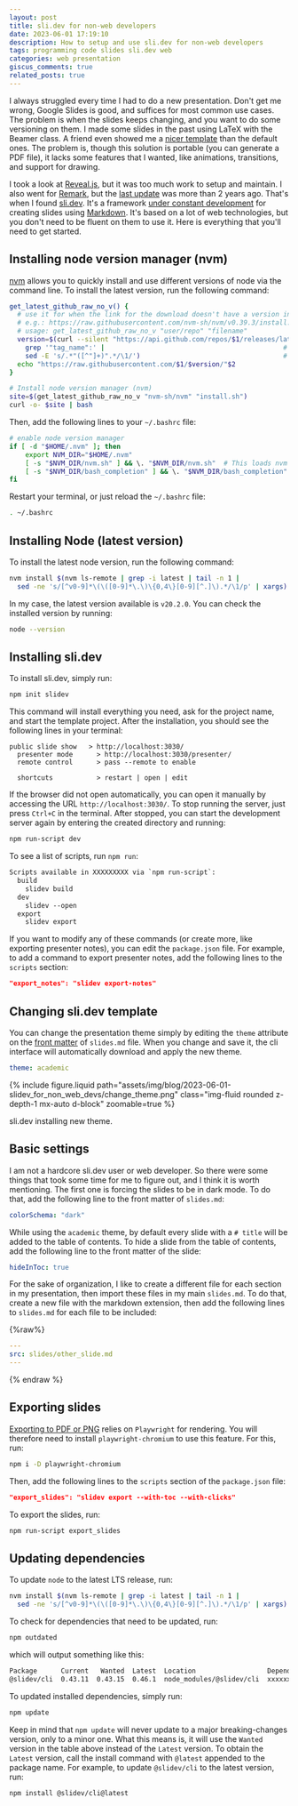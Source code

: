 ```yaml
---
layout: post
title: sli.dev for non-web developers
date: 2023-06-01 17:19:10
description: How to setup and use sli.dev for non-web developers
tags: programming code slides sli.dev web
categories: web presentation
giscus_comments: true
related_posts: true
---
```


I always struggled every time I had to do a new presentation. Don't get me wrong, Google Slides is good, and suffices for most common use cases. The problem is when the slides keeps changing, and you want to do some versioning on them. I made some slides in the past using LaTeX with the Beamer class. A friend even showed me a [nicer template](https://github.com/deuslirio/UFGTeX-Presentation) than the default ones. The problem is, though this solution is portable (you can generate a PDF file), it lacks some features that I wanted, like animations, transitions, and support for drawing.

I took a look at [Reveal.js](https://revealjs.com/), but it was too much work to setup and maintain. I also went for [Remark](https://remarkjs.com/), but the [last update](https://github.com/gnab/remark) was more than 2 years ago. That's when I found [sli.dev](https://sli.dev/). It's a framework [under constant development](https://github.com/slidevjs/slidev) for creating slides using [Markdown](https://sli.dev/guide/syntax.html). It's based on a lot of web technologies, but you don't need to be fluent on them to use it. Here is everything that you'll need to get started.

## Installing node version manager (nvm)

[nvm](https://github.com/nvm-sh/nvm) allows you to quickly install and use different versions of node via the command line. To install the latest version, run the following command:

```bash
get_latest_github_raw_no_v() {
  # use it for when the link for the download doesn't have a version included in the name of the file
  # e.g.: https://raw.githubusercontent.com/nvm-sh/nvm/v0.39.3/install.sh
  # usage: get_latest_github_raw_no_v "user/repo" "filename"
  version=$(curl --silent "https://api.github.com/repos/$1/releases/latest" |  # Get latest release from GitHub api
    grep '"tag_name":' |                                             # Get tag line
    sed -E 's/.*"([^"]+)".*/\1/')                                    # Pluck JSON value
  echo "https://raw.githubusercontent.com/$1/$version/"$2
}

# Install node version manager (nvm)
site=$(get_latest_github_raw_no_v "nvm-sh/nvm" "install.sh")
curl -o- $site | bash
```

Then, add the following lines to your `~/.bashrc` file:

```bash
# enable node version manager
if [ -d "$HOME/.nvm" ]; then
    export NVM_DIR="$HOME/.nvm"
    [ -s "$NVM_DIR/nvm.sh" ] && \. "$NVM_DIR/nvm.sh"  # This loads nvm
    [ -s "$NVM_DIR/bash_completion" ] && \. "$NVM_DIR/bash_completion"  # This loads nvm bash_completion
fi
```

Restart your terminal, or just reload the `~/.bashrc` file:

```bash
. ~/.bashrc
```

## Installing Node (latest version)

To install the latest node version, run the following command:

```bash
nvm install $(nvm ls-remote | grep -i latest | tail -n 1 |
  sed -ne 's/[^v0-9]*\(\([0-9]*\.\)\{0,4\}[0-9][^.]\).*/\1/p' | xargs)
```

In my case, the latest version available is `v20.2.0`. You can check the installed version by running:

```bash
node --version
```

## Installing sli.dev

To install sli.dev, simply run:

```bash
npm init slidev
```

This command will install everything you need, ask for the project name, and start the template project. After the installation, you should see the following lines in your terminal:

```
public slide show   > http://localhost:3030/
  presenter mode      > http://localhost:3030/presenter/
  remote control      > pass --remote to enable

  shortcuts           > restart | open | edit
```

If the browser did not open automatically, you can open it manually by accessing the URL `http://localhost:3030/`. To stop running the server, just press `Ctrl+C` in the terminal. After stopped, you can start the development server again by entering the created directory and running:

```bash
npm run-script dev
```

To see a list of scripts, run `npm run`:

```txt
Scripts available in XXXXXXXXX via `npm run-script`:
  build
    slidev build
  dev
    slidev --open
  export
    slidev export
```

If you want to modify any of these commands (or create more, like exporting presenter notes), you can edit the `package.json` file. For example, to add a command to export presenter notes, add the following lines to the `scripts` section:

```json
"export_notes": "slidev export-notes"
```

## Changing sli.dev template

You can change the presentation theme simply by editing the `theme` attribute on the [front matter](https://daily-dev-tips.com/posts/what-exactly-is-frontmatter/) of `slides.md` file. When you change and save it, the cli interface will automatically download and apply the new theme.

```yaml
theme: academic
```

{% include figure.liquid path="assets/img/blog/2023-06-01-slidev_for_non_web_devs/change_theme.png" class="img-fluid rounded z-depth-1 mx-auto d-block" zoomable=true %}

<div class="caption">
    sli.dev installing new theme.
</div>

## Basic settings

I am not a hardcore sli.dev user or web developer. So there were some things that took some time for me to figure out, and I think it is worth mentioning. The first one is forcing the slides to be in dark mode. To do that, add the following line to the front matter of `slides.md`:

```yaml
colorSchema: "dark"
```

While using the `academic` theme, by default every slide with a `# title` will be added to the table of contents. To hide a slide from the table of contents, add the following line to the front matter of the slide:

```yaml
hideInToc: true
```

For the sake of organization, I like to create a different file for each section in my presentation, then import these files in my main `slides.md`. To do that, create a new file with the markdown extension, then add the following lines to `slides.md` for each file to be included:

{%raw%}

```yaml
---
src: slides/other_slide.md
---
```

{% endraw %}

## Exporting slides

[Exporting to PDF or PNG](https://sli.dev/guide/exporting.html) relies on `Playwright` for rendering. You will therefore need to install `playwright-chromium` to use this feature. For this, run:

```bash
npm i -D playwright-chromium
```

Then, add the following lines to the `scripts` section of the `package.json` file:

```json
"export_slides": "slidev export --with-toc --with-clicks"
```

To export the slides, run:

```bash
npm run-script export_slides
```

## Updating dependencies

To update `node` to the latest LTS release, run:

```bash
nvm install $(nvm ls-remote | grep -i latest | tail -n 1 |
  sed -ne 's/[^v0-9]*\(\([0-9]*\.\)\{0,4\}[0-9][^.]\).*/\1/p' | xargs) --reinstall-packages-from=current
```

To check for dependencies that need to be updated, run:

```bash
npm outdated
```

which will output something like this:

```txt
Package      Current   Wanted  Latest  Location                  Depended by
@slidev/cli  0.43.11  0.43.15  0.46.1  node_modules/@slidev/cli  xxxxxxxx
```

To updated installed dependencies, simply run:

```bash
npm update
```

Keep in mind that `npm update` will never update to a major breaking-changes version, only to a minor one. What this means is, it will use the `Wanted` version in the table above instead of the `Latest` version. To obtain the `Latest` version, call the install command with `@latest` appended to the package name. For example, to update `@slidev/cli` to the latest version, run:

```bash
npm install @slidev/cli@latest
```
